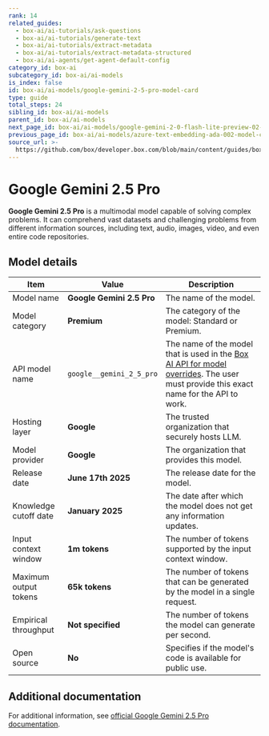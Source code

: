 ```yaml
---
rank: 14
related_guides:
  - box-ai/ai-tutorials/ask-questions
  - box-ai/ai-tutorials/generate-text
  - box-ai/ai-tutorials/extract-metadata
  - box-ai/ai-tutorials/extract-metadata-structured
  - box-ai/ai-agents/get-agent-default-config
category_id: box-ai
subcategory_id: box-ai/ai-models
is_index: false
id: box-ai/ai-models/google-gemini-2-5-pro-model-card
type: guide
total_steps: 24
sibling_id: box-ai/ai-models
parent_id: box-ai/ai-models
next_page_id: box-ai/ai-models/google-gemini-2-0-flash-lite-preview-02-05
previous_page_id: box-ai/ai-models/azure-text-embedding-ada-002-model-card
source_url: >-
  https://github.com/box/developer.box.com/blob/main/content/guides/box-ai/ai-models/google-gemini-2-5-pro-model-card.md
---
```

# Google Gemini 2.5 Pro

**Google Gemini 2.5 Pro** is a multimodal model capable of solving complex problems. It can comprehend vast datasets and challenging problems from different information sources, including text, audio, images, video, and even entire code repositories.

## Model details

| Item  | Value | Description |
|-----------|----------|----------|
| Model name | **Google Gemini 2.5 Pro** | The name of the model. |
| Model category | **Premium** | The category of the model: Standard or Premium. |
| API model name | `google__gemini_2_5_pro` | The name of the model that is used in the [Box AI API for model overrides][overrides]. The user must provide this exact name for the API to work. |
| Hosting layer | **Google** | The trusted organization that securely hosts LLM. |
| Model provider| **Google** | The organization that provides this model. |
| Release date | **June 17th 2025** | The release date for the model.|
| Knowledge cutoff date | **January 2025** | The date after which the model does not get any information updates. |
| Input context window | **1m tokens** | The number of tokens supported by the input context window.|
| Maximum output tokens | **65k tokens** | The number of tokens that can be generated by the model in a single request.|
| Empirical throughput | **Not specified** | The number of tokens the model can generate per second.|
| Open source | **No** | Specifies if the model's code is available for public use.|

## Additional documentation

For additional information, see [official Google Gemini 2.5 Pro documentation][vertex-ai-gemini-2-5-pro].

[vertex-ai-gemini-2-5-pro]: https://cloud.google.com/vertex-ai/generative-ai/docs/models/gemini/2-5-pro
[overrides]: g://box-ai/ai-agents/ai-agent-overrides